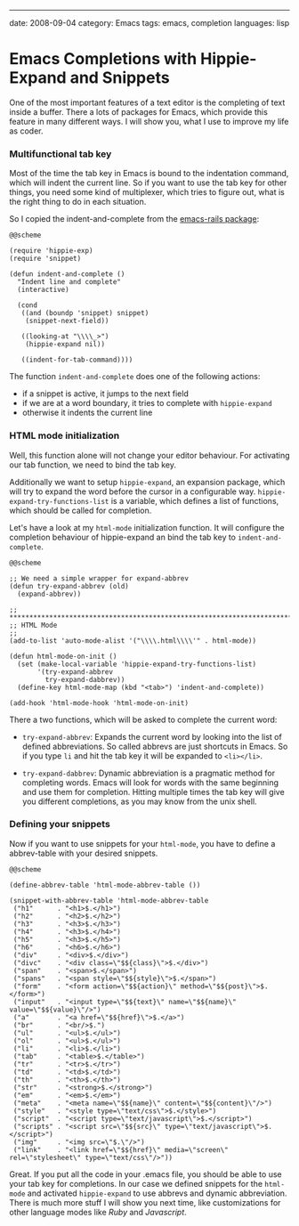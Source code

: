 --- 
date: 2008-09-04
category: Emacs
tags: emacs, completion
languages: lisp

Emacs Completions with Hippie-Expand and Snippets
=================================================

One of the most important features of a text editor is the completing
of text inside a buffer. There a lots of packages for Emacs, which
provide this feature in many different ways. I will show you, what I
use to improve my life as coder.

<div id="emacs-completion" class="swfobject"></div>

### Multifunctional tab key

Most of the time the tab key in Emacs is bound to the indentation
command, which will indent the current line. So if you want to use the
tab key for other things, you need some kind of multiplexer, which
tries to figure out, what is the right thing to do in each situation.

So I copied the indent-and-complete from the [emacs-rails package][1]:

    @@scheme
   
    (require 'hippie-exp)
    (require 'snippet)
    
    (defun indent-and-complete ()
      "Indent line and complete"
      (interactive)
    
      (cond
       ((and (boundp 'snippet) snippet)
        (snippet-next-field))
    
       ((looking-at "\\\\_>")
        (hippie-expand nil))
    
       ((indent-for-tab-command))))

The function `indent-and-complete` does one of the following actions:

* if a snippet is active, it jumps to the next field
* if we are at a word boundary, it tries to complete with `hippie-expand`
* otherwise it indents the current line


### HTML mode initialization

Well, this function alone will not change your editor behaviour. For
activating our tab function, we need to bind the tab key.

Additionally we want to setup `hippie-expand`, an expansion package,
which will try to expand the word before the cursor in a configurable
way. `hippie-expand-try-functions-list` is a variable, which defines a
list of functions, which should be called for completion.

Let's have a look at my `html-mode` initialization function. It will configure
the completion behaviour of hippie-expand an bind the tab key to `indent-and-complete`.

    @@scheme

    ;; We need a simple wrapper for expand-abbrev
    (defun try-expand-abbrev (old)
      (expand-abbrev))

    ;; ********************************************************************************
    ;; HTML Mode
    ;;
    (add-to-list 'auto-mode-alist '("\\\\.html\\\\'" . html-mode))
    
    (defun html-mode-on-init ()
      (set (make-local-variable 'hippie-expand-try-functions-list)
           '(try-expand-abbrev
    	     try-expand-dabbrev))
      (define-key html-mode-map (kbd "<tab>") 'indent-and-complete))
    
    (add-hook 'html-mode-hook 'html-mode-on-init)    

There a two functions, which will be asked to complete the current word:

* `try-expand-abbrev`: Expands the current word by looking into the
  list of defined abbreviations. So called abbrevs are just shortcuts
  in Emacs. So if you type `li` and hit the tab key it will be
  expanded to `<li></li>`.

* `try-expand-dabbrev`: Dynamic abbreviation is a pragmatic method for
  completing words. Emacs will look for words with the same beginning
  and use them for completion. Hitting multiple times the tab key will
  give you different completions, as you may know from the unix shell.


### Defining your snippets

Now if you want to use snippets for your `html-mode`, you have to
define a abbrev-table with your desired snippets. 

    @@scheme

    (define-abbrev-table 'html-mode-abbrev-table ())
    
    (snippet-with-abbrev-table 'html-mode-abbrev-table 
     ("h1"      . "<h1>$.</h1>")
     ("h2"      . "<h2>$.</h2>")
     ("h3"      . "<h3>$.</h3>")
     ("h4"      . "<h3>$.</h4>")
     ("h5"      . "<h3>$.</h5>")
     ("h6"      . "<h6>$.</h6>")
     ("div"     . "<div>$.</div>")
     ("divc"    . "<div class=\"$${class}\">$.</div>")
     ("span"    . "<span>$.</span>")
     ("spans"   . "<span style=\"$${style}\">$.</span>")
     ("form"    . "<form action=\"$${action}\" method=\"$${post}\">$.</form>")
     ("input"   . "<input type=\"$${text}\" name=\"$${name}\" value=\"$${value}\"/>")
     ("a"       . "<a href=\"$${href}\">$.</a>")
     ("br"      . "<br/>$.")
     ("ul"      . "<ul>$.</ul>")
     ("ol"      . "<ul>$.</ul>")
     ("li"      . "<li>$.</li>")
     ("tab"     . "<table>$.</table>")
     ("tr"      . "<tr>$.</tr>")
     ("td"      . "<td>$.</td>")
     ("th"      . "<th>$.</th>")
     ("str"     . "<strong>$.</strong>")
     ("em"      . "<em>$.</em>")
     ("meta"    . "<meta name=\"$${name}\" content=\"$${content}\"/>")
     ("style"   . "<style type=\"text/css\">$.</style>")
     ("script"  . "<script type=\"text/javascript\">$.</script>")
     ("scripts" . "<script src=\"$${src}\" type=\"text/javascript\">$.</script>")
     ("img"     . "<img src=\"$.\"/>")
     ("link"    . "<link href=\"$${href}\" media=\"screen\" rel=\"stylesheet\" type=\"text/css\"/>"))
	
Great. If you put all the code in your .emacs file, you should be able
to use your tab key for completions. In our case we defined snippets
for the `html-mode` and activated `hippie-expand` to use abbrevs and
dynamic abbreviation. There is much more stuff I will show you next
time, like customizations for other language modes like _Ruby_ and
_Javascript_.

    

[1]: http://dima-exe.ru/rails-on-emacs  "Emacs Rails package"
